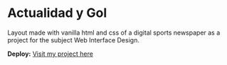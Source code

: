 # Actualidad y Gol

Layout made with vanilla html and css of a digital sports newspaper as a project for the subject Web Interface Design.  

**Deploy:** [Visit my project here](https://actualidad-y-gol.vercel.app)

